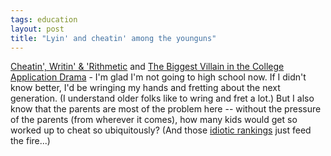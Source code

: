 ```yaml
---
tags: education
layout: post
title: "Lyin' and cheatin' among the younguns"
---
```




<a href="http://www.washingtonpost.com/wp-dyn/articles/A4968-2002Sep11.html">Cheatin', Writin' &amp; 'Rithmetic</a> and <a href="http://www.washingtonpost.com/wp-dyn/articles/A28942-2002Sep17.html">The Biggest Villain in the College Application Drama</a> - I'm glad I'm not going to high school now. If I didn't know better, I'd be wringing my hands and fretting about the next generation. (I understand older folks like to wring and fret a lot.) But I also know that the parents are most of the problem here -- without the pressure of the parents (from wherever it comes), how many kids would get so worked up to cheat so ubiquitously? (And those <a href="/2002/09/14/judging_colleges.html">idiotic rankings</a> just feed the fire...)


